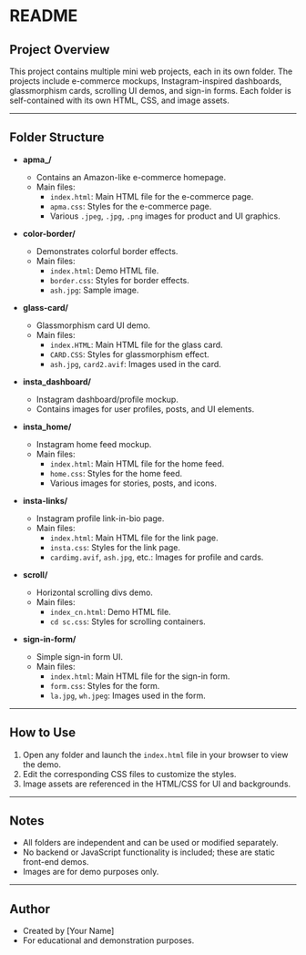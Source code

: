 # README

## Project Overview

This project contains multiple mini web projects, each in its own folder. The projects include e-commerce mockups, Instagram-inspired dashboards, glassmorphism cards, scrolling UI demos, and sign-in forms. Each folder is self-contained with its own HTML, CSS, and image assets.

---

## Folder Structure

- **apma_/**
  - Contains an Amazon-like e-commerce homepage.
  - Main files:  
    - `index.html`: Main HTML file for the e-commerce page.
    - `apma.css`: Styles for the e-commerce page.
    - Various `.jpeg`, `.jpg`, `.png` images for product and UI graphics.

- **color-border/**
  - Demonstrates colorful border effects.
  - Main files:
    - `index.html`: Demo HTML file.
    - `border.css`: Styles for border effects.
    - `ash.jpg`: Sample image.

- **glass-card/**
  - Glassmorphism card UI demo.
  - Main files:
    - `index.HTML`: Main HTML file for the glass card.
    - `CARD.CSS`: Styles for glassmorphism effect.
    - `ash.jpg`, `card2.avif`: Images used in the card.

- **insta_dashboard/**
  - Instagram dashboard/profile mockup.
  - Contains images for user profiles, posts, and UI elements.

- **insta_home/**
  - Instagram home feed mockup.
  - Main files:
    - `index.html`: Main HTML file for the home feed.
    - `home.css`: Styles for the home feed.
    - Various images for stories, posts, and icons.

- **insta-links/**
  - Instagram profile link-in-bio page.
  - Main files:
    - `index.html`: Main HTML file for the link page.
    - `insta.css`: Styles for the link page.
    - `cardimg.avif`, `ash.jpg`, etc.: Images for profile and cards.

- **scroll/**
  - Horizontal scrolling divs demo.
  - Main files:
    - `index_cn.html`: Demo HTML file.
    - `cd sc.css`: Styles for scrolling containers.

- **sign-in-form/**
  - Simple sign-in form UI.
  - Main files:
    - `index.html`: Main HTML file for the sign-in form.
    - `form.css`: Styles for the form.
    - `la.jpg`, `wh.jpeg`: Images used in the form.

---

## How to Use

1. Open any folder and launch the `index.html` file in your browser to view the demo.
2. Edit the corresponding CSS files to customize the styles.
3. Image assets are referenced in the HTML/CSS for UI and backgrounds.

---

## Notes

- All folders are independent and can be used or modified separately.
- No backend or JavaScript functionality is included; these are static front-end demos.
- Images are for demo purposes only.

---

## Author

- Created by [Your Name]
- For educational and demonstration purposes.
